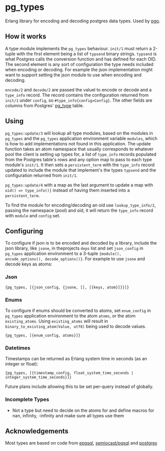 pg_types
=====

Erlang library for encoding and decoding postgres data types. Used by [pgo](https://github.com/erleans/pgo).

## How it works

A type module implements the `pg_types` behaviour. `init/1` must return a 2-tuple with the first element being a list of `typsend` binary strings. `typsend` is what Postgres calls the conversion function and has defined for each OID. The second element is any sort of configuration the type needs included when encoding or decoding. For example the json implementation might want to support setting the json module to use when encoding and decoding.

`encode/2` and `decode/2` are passed the valuel to encode or decode and a `type_info` record. The record contains the configuration returned from `init/1` under `config`, so `#type_info{config=Config}`. The other fields are columns from Postgres' [pg_type](https://www.postgresql.org/docs/9.2/catalog-pg-type.html) table.

## Using

`pg_types:update/3` will lookup all type modules, based on the modules in `pg_types` and the `pg_types` application environment variable `modules`, which is how to add implementations not found in this application. The update function takes an atom namespace that usually corresponds to whatever pool the client is setting up types for, a list of `type_info` records populated from the Postgres table's rows and any option map to pass to each type module's `init/1`. It then sets a `persistent_term` with the `type_info` record updated to include the module that implement's the types `typsend` and the configuration returned from `init/1`.

`pg_types:update/4` with a map as the last argument to update a map with `oid() => type_info()}` instead of having them inserted into a `persistent_term`.

To find the module for encoding/decoding an oid use `lookup_type_info/2`, passing the namespace (pool) and oid, it will return the `type_info` record with `module` and `config` set.

## Configuring

To configure if json is to be encoded and decoded by a library, include the json library, like `jsone`, in theprojects `deps` list and set `json_config` in `pg_types` application environment to a 3-tuple `{module(), encode_options(), decode_options()}`. For example to use `jsone` and decode keys as atoms:

### Json

`{pg_types, [{json_config, {jsone, [], [{keys, atom}]}}]}`

### Enums

To configure if enums should be converted to atoms, set `enum_config` in `pg_types` application environment to the atom `atoms`, or the atom `existing_atoms`. Using `existing_atoms` will result in `binary_to_existing_atom(Value, utf8)` being used to decode values.

`{pg_types, [{enum_config, atoms}]}`

### Datetimes

Timestamps can be returned as Erlang system time in seconds (as an integer or float):

`{pg_types, [{timestamp_config, float_system_time_seconds | integer_system_time_seconds}]}`

Future plans include allowing this to be set per-query instead of globally.

### Incomplete Types

* Not a type but need to decide on the atoms for and define macros for nan, infinity, -infinity and make sure all types use them

## Acknowledgements

Most types are based on code from [epgsql](https://github.com/epgsql/epgsql), [semiocast/pgsql](https://github.com/semiocast/pgsql) and [postgrex](https://github.com/elixir-ecto/postgrex)
